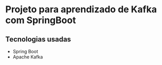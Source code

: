# Projeto para aprendizado de Kafka com SpringBoot

## Tecnologias usadas

- Spring Boot
- Apache Kafka

 